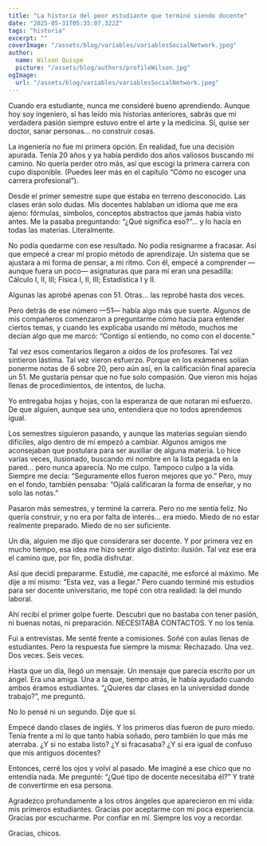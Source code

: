 ```yaml
---
title: "La historia del peor estudiante que terminó siendo docente"
date: "2025-05-31T05:35:07.322Z"
tags: "historia"
excerpt: ""
coverImage: "/assets/blog/variables/variablesSocialNetwork.jpeg"
author:
  name: Wilson Quispe
  picture: "/assets/blog/authors/profileWilson.jpg"
ogImage:
  url: "/assets/blog/variables/variablesSocialNetwork.jpeg"
---
```


Cuando era estudiante, nunca me consideré bueno aprendiendo. Aunque hoy soy ingeniero, si has leído mis historias anteriores, sabrás que mi verdadera pasión siempre estuvo entre el arte y la medicina. Sí, quise ser doctor, sanar personas... no construir cosas.

La ingeniería no fue mi primera opción. En realidad, fue una decisión apurada. Tenía 20 años y ya había perdido dos años valiosos buscando mi camino. No quería perder otro más, así que escogí la primera carrera con cupo disponible. (Puedes leer más en el capítulo “Cómo no escoger una carrera profesional”).

Desde el primer semestre supe que estaba en terreno desconocido. Las clases erán solo dudas. Mis docentes hablaban un idioma que me era ajeno: fórmulas, símbolos, conceptos abstractos que jamás había visto antes. Me la pasaba preguntando: “¿Qué significa eso?”... y lo hacía en todas las materias. Literalmente.

No podía quedarme con ese resultado. No podía resignarme a fracasar. Así que empecé a crear mi propio método de aprendizaje. Un sistema que se ajustara a mi forma de pensar, a mi ritmo. Con él, empecé a comprender —aunque fuera un poco— asignaturas que para mí eran una pesadilla: Cálculo I, II, III; Física I, II, III; Estadística I y II.

Algunas las aprobé apenas con 51. Otras... las reprobé hasta dos veces.

Pero detrás de ese número —51— había algo más que suerte. Algunos de mis compañeros comenzaron a preguntarme cómo hacía para entender ciertos temas, y cuando les explicaba usando mi método, muchos me decían algo que me marcó: “Contigo sí entiendo, no como con el docente.”

Tal vez esos comentarios llegaron a oídos de los profesores. Tal vez sintieron lástima. Tal vez vieron esfuerzo. Porque en los exámenes solían ponerme notas de 6 sobre 20, pero aún así, en la calificación final aparecía un 51. Me gustaría pensar que no fue solo compasión. Que vieron mis hojas llenas de procedimientos, de intentos, de lucha.

Yo entregaba hojas y hojas, con la esperanza de que notaran mi esfuerzo. De que alguien, aunque sea uno, entendiera que no todos aprendemos igual.

Los semestres siguieron pasando, y aunque las materias seguían siendo difíciles, algo dentro de mí empezó a cambiar. Algunos amigos me aconsejaban que postulara para ser auxiliar de alguna materia. Lo hice varias veces, ilusionado, buscando mi nombre en la lista pegada en la pared... pero nunca aparecía.
No me culpo. Tampoco culpo a la vida. Siempre me decía:
“Seguramente ellos fueron mejores que yo.”
Pero, muy en el fondo, también pensaba:
“Ojalá calificaran la forma de enseñar, y no solo las notas.”

Pasaron más semestres, y terminé la carrera. Pero no me sentía feliz. No quería construir, y no era por falta de interés... era miedo. Miedo de no estar realmente preparado. Miedo de no ser suficiente.

Un día, alguien me dijo que considerara ser docente. Y por primera vez en mucho tiempo, esa idea me hizo sentir algo distinto: ilusión. Tal vez ese era el camino que, por fin, podía disfrutar.

Así que decidí prepararme. Estudié, me capacité, me esforcé al máximo. Me dije a mí mismo: “Esta vez, vas a llegar.”
Pero cuando terminé mis estudios para ser docente universitario, me topé con otra realidad: la del mundo laboral.

Ahí recibí el primer golpe fuerte. Descubrí que no bastaba con tener pasión, ni buenas notas, ni preparación. NECESITABA CONTACTOS. Y no los tenía.

Fui a entrevistas. Me senté frente a comisiones. Soñé con aulas llenas de estudiantes. Pero la respuesta fue siempre la misma:
Rechazado.
Una vez. Dos veces. Seis veces.

Hasta que un día, llegó un mensaje. Un mensaje que parecía escrito por un ángel.
Era una amiga. Una a la que, tiempo atrás, le había ayudado cuando ambos éramos estudiantes.
“¿Quieres dar clases en la universidad donde trabajo?”, me preguntó.

No lo pensé ni un segundo. Dije que sí.

Empecé dando clases de inglés. Y los primeros días fueron de puro miedo. Tenía frente a mí lo que tanto había soñado, pero también lo que más me aterraba.
¿Y si no estaba listo?
¿Y si fracasaba?
¿Y si era igual de confuso que mis antiguos docentes?

Entonces, cerré los ojos y volví al pasado. Me imaginé a ese chico que no entendía nada. Me pregunté:
“¿Qué tipo de docente necesitaba él?”
Y traté de convertirme en esa persona.

Agradezco profundamente a los otros ángeles que aparecieron en mi vida: mis primeros estudiantes.
Gracias por aceptarme con mi poca experiencia. Gracias por escucharme. Por confiar en mí.
Siempre los voy a recordar.

Gracias, chicos.
